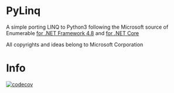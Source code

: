 # PyLinq
A simple porting LINQ to Python3 following the Microsoft source of Enumerable [for .NET Framework 4.8](https://referencesource.microsoft.com/#System.Core/System/Linq/Enumerable.cs) and [for .NET Core](https://github.com/dotnet/corefx/tree/master/src/System.Linq/src/System/Linq)

All copyrights and ideas belong to Microsoft Corporation

# Info
[![codecov](https://codecov.io/gh/davidelettieri/py-linq/branch/master/graph/badge.svg)](https://codecov.io/gh/davidelettieri/py-linq)
